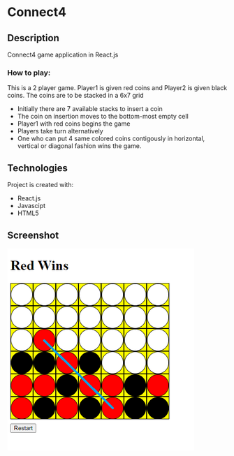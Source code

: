# Connect4

## Description
Connect4 game application in React.js

### How to play:
This is a 2 player game. Player1 is given red coins and Player2 is given black coins. The coins are to be stacked in a 6x7 grid
  * Initially there are 7 available stacks to insert a coin
  * The coin on insertion moves to the bottom-most empty cell
  * Player1 with red coins begins the game
  * Players take turn alternatively
  * One who can put 4 same colored coins contigously in horizontal, vertical or diagonal fashion wins the game.
 
 ## Technologies
 Project is created with:
 * React.js
 * Javascipt
 * HTML5
 
 ## Screenshot
 ![website image 1](/grid_img.png)
